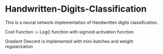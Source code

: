 # Handwritten-Digits-Classification

This is a neural network implementation of Handwritten digits classification.

Cost Function := Log() function with sigmoid activation function

Gradient Descent is implemented with mini-batches and weight regularization
